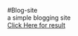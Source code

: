 #Blog-site<br>
a simple blogging site<br>
<a href="https://labib108.github.io/Blog-site/">Click Here for result</a>

